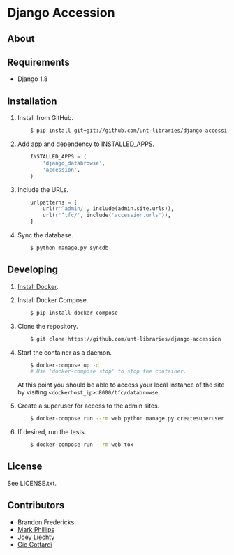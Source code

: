 Django Accession
================


About
-----


Requirements
------------

* Django 1.8


Installation
------------

1. Install from GitHub.
    ```sh
        $ pip install git+git://github.com/unt-libraries/django-accession.git
    ```

2. Add app and dependency to INSTALLED_APPS.
    ```python
        INSTALLED_APPS = (
            'django_databrowse',
            'accession',
        )
    ```

3. Include the URLs.
    ```python
        urlpatterns = [
            url(r'^admin/', include(admin.site.urls)),
            url(r'^tfc/', include('accession.urls')),
        ]
    ```

4. Sync the database.
    ```sh
        $ python manage.py syncdb
    ```


Developing
----------

1. [Install Docker](http://docs.docker.com/installation/).

2. Install Docker Compose.
    ```sh
        $ pip install docker-compose
    ```

3. Clone the repository.
    ```sh
        $ git clone https://github.com/unt-libraries/django-accession
    ```

4. Start the container as a daemon.
    ```sh
        $ docker-compose up -d
        # Use 'docker-compose stop' to stop the container.
    ```
    At this point you should be able to access your local instance of the site by visiting `<dockerhost_ip>:8000/tfc/databrowse`.

5. Create a superuser for access to the admin sites.
    ```sh
        $ docker-compose run --rm web python manage.py createsuperuser
    ```

6. If desired, run the tests.
    ```sh
        $ docker-compose run --rm web tox
    ```

License
-------

See LICENSE.txt.


Contributors
------------

* Brandon Fredericks
* [Mark Phillips](https://github.com/vphill)
* [Joey Liechty](https://github.com/yeahdef)
* [Gio Gottardi](https://github.com/somexpert)
